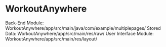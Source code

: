# WorkoutAnywhere

Back-End Module: WorkoutAnywhere/app/src/main/java/com/example/multiplepages/
Stored Data: WorkoutAnywhere/app/src/main/res/raw/
User Interface Module: WorkoutAnywhere/app/src/main/res/layout/
